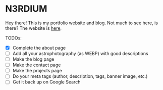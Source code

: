 # N3RDIUM
Hey there! This is my portfolio website and blog. Not much to see here, is there?
The website is [here](https://n3rdium.dev).

TODOs:
- [x] Complete the about page
- [ ] Add all your astrophotography (as WEBP) with good descriptions
- [ ] Make the blog page
- [ ] Make the contact page
- [ ] Make the projects page
- [ ] Do your meta tags (author, description, tags, banner image, etc.)
- [ ] Get it back up on Google Search
